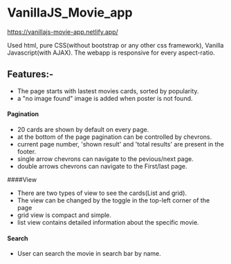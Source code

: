 # VanillaJS_Movie_app
https://vanillajs-movie-app.netlify.app/

Used html, pure CSS(without bootstrap or any other css framework), Vanilla Javascript(with AJAX).
The webapp is responsive for every aspect-ratio.

## Features:-
* The page starts with lastest movies cards, sorted by popularity. 
* a "no image found" image is added when poster is not found.

#### Pagination
* 20 cards are shown by default on every page.
* at the bottom of the page pagination can be controlled by chevrons.
* current page number, 'shown result' and 'total results' are present in the footer.
* single arrow chevrons can navigate to the pevious/next page.
* double arrows chevrons can navigate to the First/last page. 

####View
* There are two types of view to see the cards(List and grid).
* The view can be changed by the toggle in the top-left corner of the page
* grid view is compact and simple.
* list view contains detailed information about the specific movie.

#### Search
* User can search the movie in search bar by name.
